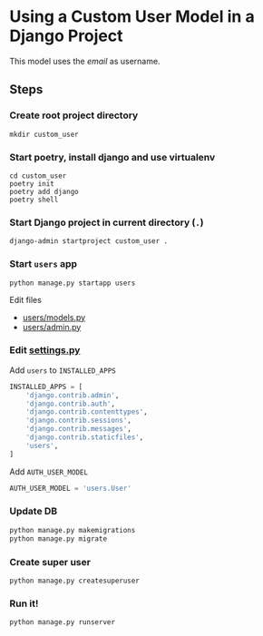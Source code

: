 # Using a Custom User Model in a Django Project

This model uses the *email* as username.


## Steps

### Create root project directory

```
mkdir custom_user
```

### Start poetry, install django and use virtualenv

```
cd custom_user
poetry init
poetry add django
poetry shell
```

### Start Django project in current directory (`.`)
```
django-admin startproject custom_user .
```

### Start `users` app

```
python manage.py startapp users
```

Edit files

- [users/models.py](users/models.py)
- [users/admin.py](users/models.py)

### Edit [settings.py](custom_user/settings.py)

Add `users` to `INSTALLED_APPS`

```python
INSTALLED_APPS = [
    'django.contrib.admin',
    'django.contrib.auth',
    'django.contrib.contenttypes',
    'django.contrib.sessions',
    'django.contrib.messages',
    'django.contrib.staticfiles',
    'users',
]
```

Add `AUTH_USER_MODEL`

```python
AUTH_USER_MODEL = 'users.User'
```

### Update DB

```bash
python manage.py makemigrations
python manage.py migrate
```

### Create super user

```
python manage.py createsuperuser
```

### Run it!

```
python manage.py runserver
```